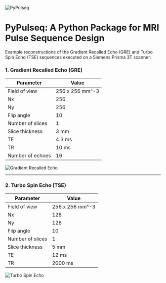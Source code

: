 <p align="center">

![PyPulseq](../../../logo.png)

</p>

# PyPulseq: A Python Package for MRI Pulse Sequence Design

Example reconstructions of the Gradient Recalled Echo (GRE) and Turbo Spin Echo (TSE) sequences executed on a 
Siemens Prisma 3T scanner:

### 1. Gradient Recalled Echo (GRE)

| Parameter | Value |
|-----------|-------|
| Field of view | 256 x 256 mm^-3 |
| Nx | 256 |
| Ny | 256 |
| Flip angle | 10 |
| Number of slices | 1 |
| Slice thickness | 3 mm |
| TE | 4.3 ms |
| TR | 10 ms |
| Number of echoes | 16 |

![Gradient Recalled Echo](./example_recons/gre.png)

---

### 2. Turbo Spin Echo (TSE)

| Parameter | Value |
|-----------|-------|
| Field of view | 256 x 256 mm^-3 |
| Nx | 128 |
| Ny | 128 |
| Flip angle | 10 |
| Number of slices | 1 |
| Slice thickness | 5 mm |
| TE | 12 ms |
| TR | 2000 ms |

![Turbo Spin Echo](./example_recons/tse.png)
